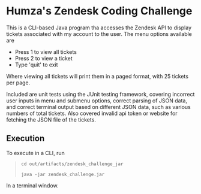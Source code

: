 # Humza's Zendesk Coding Challenge
This is a CLI-based Java program tha accesses the Zendesk API to display
tickets associated with my account to the user. The menu options
available are

* Press 1 to view all tickets
* Press 2 to view a ticket
* Type 'quit' to exit

Where viewing all tickets will print them in a paged format, with 25 tickets
per page.

Included are unit tests using the JUnit testing framework,
covering incorrect user inputs in menu and submenu options, correct parsing of JSON data,
and correct terminal output based on different JSON data, such as
various numbers of total tickets. Also covered invalid api token or website for fetching the JSON file
of the tickets.

## Execution

To execute in a CLI, run
>`cd out/artifacts/zendesk_challenge_jar`
> 
> `java -jar zendesk_challenge.jar`

In a terminal window. 
